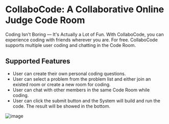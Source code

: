 # CollaboCode: A Collaborative Online Judge Code Room
Coding Isn't Boring — It's Actually a Lot of Fun. With CollaboCode, you can experience coding with friends wherever you are. For free.
CollaboCode supports multiple user coding and chatting in the Code Room.

## Supported Features
* User can create their own personal coding questions.
* User can select a problem from the problem list and either join an existed room or create a new room for coding.
* User can chat with other members in the same Code Room while coding.
* User can click the submit button and the System will build and run the code. The result will be showed in the bottom.

![image](http://github.com/eitelkit/CollaboCode_image/index.png)





